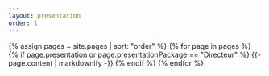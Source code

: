 ```yaml
---
layout: presentation
order: 1
---
```


{% assign pages = site.pages | sort: "order" %}
{% for page in pages %}
 {% if page.presentation or page.presentationPackage == "Directeur" %}
    {{- page.content | markdownify -}}
  {% endif %}
{% endfor %}